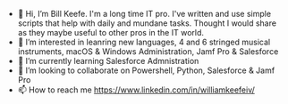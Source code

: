 - 👋 Hi, I’m Bill Keefe. I'm a long time IT pro. I've written and use simple scripts that help with daily and mundane tasks. Thought I would share as they maybe useful to other pros in the IT world. 
- 👀 I’m interested in leanring new languages, 4 and 6 stringed musical instruments, macOS & Windows Administration, Jamf Pro & Salesforce
- 🌱 I’m currently learning Salesforce Admnistration
- 💞️ I’m looking to collaborate on Powershell, Python, Salesforce & Jamf Pro
- 📫 How to reach me https://www.linkedin.com/in/williamkeefeiv/

<!---
billkeefe37/billkeefe37 is a ✨ special ✨ repository because its `README.md` (this file) appears on your GitHub profile.
You can click the Preview link to take a look at your changes.
--->
